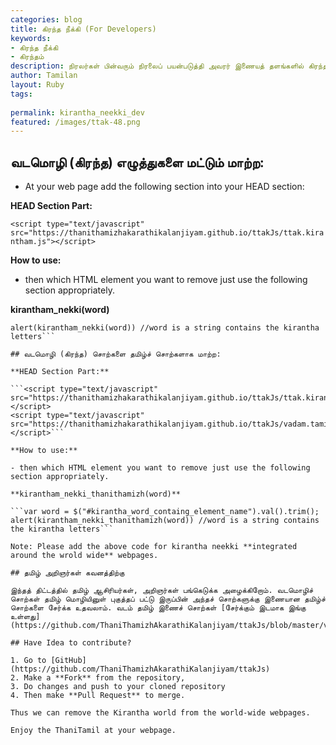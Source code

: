 ```yaml
---
categories: blog
title: கிரந்த நீக்கி (For Developers)
keywords: 
- கிரந்த நீக்கி
- கிரந்தம்
description: நிரலர்கள் பின்வரும் நிரலைப் பயன்படுத்தி அவரர் இணையத் தளங்களில் கிரந்தப் பயன்பாட்டை குறைக்க முடியும். முடிந்தால் இந்த நிரலை மேம்படுத்த முயலாலாம்.
author: Tamilan
layout: Ruby
tags: 
 
permalink: kirantha_neekki_dev
featured: /images/ttak-48.png
---
```


## வடமொழி (கிரந்த) எழுத்துகளை மட்டும் மாற்ற:

- At your web page add the following section into your HEAD section:

**HEAD Section Part:**

```<script type="text/javascript" src="https://thanithamizhakarathikalanjiyam.github.io/ttakJs/ttak.kirantham.js"></script>```

**How to use:**

- then which HTML element you want to remove just use the following section appropriately.	

**kirantham_nekki(word)**

```var word = $("#kirantha_word_containg_element_name").val().trim();
alert(kirantham_nekki(word)) //word is a string contains the kirantha letters```

## வடமொழி (கிரந்த) சொற்களை தமிழ்ச் சொற்களாக மாற்ற:

**HEAD Section Part:**

```<script type="text/javascript" src="https://thanithamizhakarathikalanjiyam.github.io/ttakJs/ttak.kirantham.js"></script>
<script type="text/javascript" src="https://thanithamizhakarathikalanjiyam.github.io/ttakJs/vadam.tamil.pairs.js"></script>```

**How to use:**

- then which HTML element you want to remove just use the following section appropriately.	

**kirantham_nekki_thanithamizh(word)**

```var word = $("#kirantha_word_containg_element_name").val().trim();
alert(kirantham_nekki_thanithamizh(word)) //word is a string contains the kirantha letters```

Note: Please add the above code for kirantha neekki **integrated around the wrold wide** webpages.	

## தமிழ் அறிஞர்கள் கவனத்திற்கு

இந்தத் திட்டத்தில் தமிழ் ஆசிரியர்கள், அறிஞர்கள் பங்கெடுக்க அழைக்கிறோம். வடமொழிச் சொற்கள் தமிழ் மொழியினுள் புகுத்தப் பட்டு இருப்பின் அந்தச் சொற்களுக்கு இணையான தமிழ்ச் சொற்களை சேர்க்க உதவலாம். வடம் தமிழ் இணைச் சொற்கள் [சேர்க்கும் இடமாக இங்கு உள்ளது](https://github.com/ThaniThamizhAkarathiKalanjiyam/ttakJs/blob/master/vadam.tamil.pairs.js).

## Have Idea to contribute?

1. Go to [GitHub](https://github.com/ThaniThamizhAkarathiKalanjiyam/ttakJs)
2. Make a **Fork** from the repository, 
3. Do changes and push to your cloned repository
4. Then make **Pull Request** to merge.

Thus we can remove the Kirantha world from the world-wide webpages.
	
Enjoy the ThaniTamil at your webpage.

